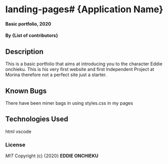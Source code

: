 # landing-pages# {Application Name}
#### Basic portfolio, 2020
#### By **{List of contributors}**
## Description
This is a basic portfolio that aims at introducing you to the character Eddie onchieku.
This is his very first website and first Independent Project at Morina therefore not a perfect site just a starter.


## Known Bugs
There have been miner bags in using styles.css in my pages 
## Technologies Used
html
vscode

### License
*MIT*
Copyright (c) {2020} **EDDIE ONCHIEKU**

